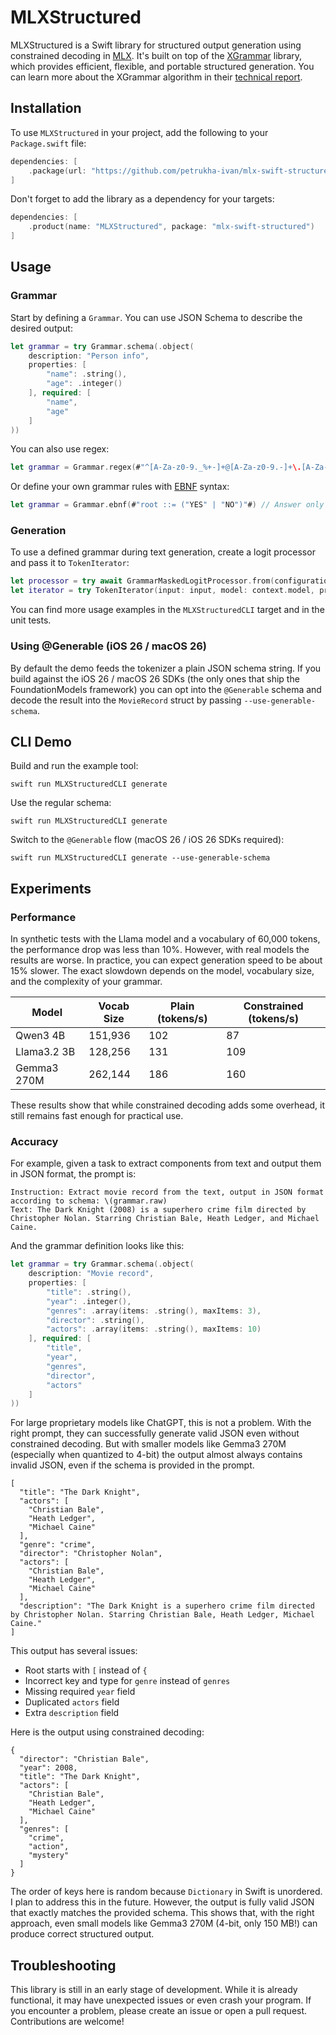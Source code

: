 # MLXStructured

MLXStructured is a Swift library for structured output generation using constrained decoding in [MLX](https://github.com/ml-explore/mlx-swift). It's built on top of the [XGrammar](https://github.com/mlc-ai/xgrammar) library, which provides efficient, flexible, and portable structured generation. You can learn more about the XGrammar algorithm in their [technical report](https://arxiv.org/abs/2411.15100).

## Installation

To use `MLXStructured` in your project, add the following to your `Package.swift` file:

```swift
dependencies: [
    .package(url: "https://github.com/petrukha-ivan/mlx-swift-structured", from: "0.0.1")
]
```

Don't forget to add the library as a dependency for your targets:

```swift
dependencies: [
    .product(name: "MLXStructured", package: "mlx-swift-structured")
]               
```

## Usage

### Grammar

Start by defining a `Grammar`. You can use JSON Schema to describe the desired output:

```swift
let grammar = try Grammar.schema(.object(
    description: "Person info",
    properties: [
        "name": .string(),
        "age": .integer()
    ], required: [
        "name",
        "age"
    ]
))
```

You can also use regex:

```swift
let grammar = Grammar.regex(#"^[A-Za-z0-9._%+-]+@[A-Za-z0-9.-]+\.[A-Za-z]{2,}$"#) // Simple email regex
```

Or define your own grammar rules with [EBNF](https://en.wikipedia.org/wiki/Extended_Backus–Naur_form) syntax:

```swift
let grammar = Grammar.ebnf(#"root ::= ("YES" | "NO")"#) // Answer only "YES" or "NO"
```

### Generation

To use a defined grammar during text generation, create a logit processor and pass it to `TokenIterator`:

```swift
let processor = try await GrammarMaskedLogitProcessor.from(configuration: context.configuration, grammar: grammar)
let iterator = try TokenIterator(input: input, model: context.model, processor: processor, sampler: sampler, maxTokens: 256)
```

You can find more usage examples in the `MLXStructuredCLI` target and in the unit tests.

### Using @Generable (iOS 26 / macOS 26)

By default the demo feeds the tokenizer a plain JSON schema string. If you build against the iOS 26 / macOS 26 SDKs (the only ones that ship the FoundationModels framework) you can opt into the `@Generable` schema and decode the result into the `MovieRecord` struct by passing `--use-generable-schema`.

## CLI Demo

Build and run the example tool:

```shell
swift run MLXStructuredCLI generate
```

Use the regular schema:

```shell
swift run MLXStructuredCLI generate
```

Switch to the `@Generable` flow (macOS 26 / iOS 26 SDKs required):

```shell
swift run MLXStructuredCLI generate --use-generable-schema
```

## Experiments

### Performance

In synthetic tests with the Llama model and a vocabulary of 60,000 tokens, the performance drop was less than 10%. However, with real models the results are worse. In practice, you can expect generation speed to be about 15% slower.
The exact slowdown depends on the model, vocabulary size, and the complexity of your grammar.

| Model | Vocab Size | Plain (tokens/s) | Constrained (tokens/s) |
| - | - | - | - |
| Qwen3 4B | 151,936 | 102 | 87 |
| Llama3.2 3B | 128,256 | 131 | 109 |
| Gemma3 270M | 262,144 | 186 | 160 |

These results show that while constrained decoding adds some overhead, it still remains fast enough for practical use.

### Accuracy

For example, given a task to extract components from text and output them in JSON format, the prompt is:

```plain
Instruction: Extract movie record from the text, output in JSON format according to schema: \(grammar.raw)
Text: The Dark Knight (2008) is a superhero crime film directed by Christopher Nolan. Starring Christian Bale, Heath Ledger, and Michael Caine.
```

And the grammar definition looks like this:

```swift
let grammar = try Grammar.schema(.object(
    description: "Movie record",
    properties: [
        "title": .string(),
        "year": .integer(),
        "genres": .array(items: .string(), maxItems: 3),
        "director": .string(),
        "actors": .array(items: .string(), maxItems: 10)
    ], required: [
        "title",
        "year",
        "genres",
        "director",
        "actors"
    ]
))
```

For large proprietary models like ChatGPT, this is not a problem. With the right prompt, they can successfully generate valid JSON even without constrained decoding. But with smaller models like Gemma3 270M (especially when quantized to 4-bit) the output almost always contains invalid JSON, even if the schema is provided in the prompt.

```plain
[
  "title": "The Dark Knight",
  "actors": [
    "Christian Bale",
    "Heath Ledger",
    "Michael Caine"
  ],
  "genre": "crime",
  "director": "Christopher Nolan",
  "actors": [
    "Christian Bale",
    "Heath Ledger",
    "Michael Caine"
  ],
  "description": "The Dark Knight is a superhero crime film directed by Christopher Nolan. Starring Christian Bale, Heath Ledger, Michael Caine."
]
```

This output has several issues:

- Root starts with `[` instead of `{`
- Incorrect key and type for `genre` instead of `genres`
- Missing required `year` field
- Duplicated `actors` field
- Extra `description` field

Here is the output using constrained decoding:

```plain
{
  "director": "Christian Bale",
  "year": 2008,
  "title": "The Dark Knight",
  "actors": [
    "Christian Bale",
    "Heath Ledger",
    "Michael Caine"
  ],
  "genres": [
    "crime",
    "action",
    "mystery"
  ]
}
```

The order of keys here is random because `Dictionary` in Swift is unordered. I plan to address this in the future. However, the output is fully valid JSON that exactly matches the provided schema. This shows that, with the right approach, even small models like Gemma3 270M (4-bit, only 150 MB!) can produce correct structured output.

## Troubleshooting

This library is still in an early stage of development. While it is already functional, it may have unexpected issues or even crash your program. If you encounter a problem, please create an issue or open a pull request. Contributions are welcome!
